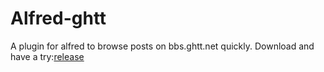 # Alfred-ghtt
A plugin for alfred to browse posts on bbs.ghtt.net quickly.
Download and have a try:[release](https://github.com/vanishcode/alfred-ghtt/releases/tag/0.0.2)
